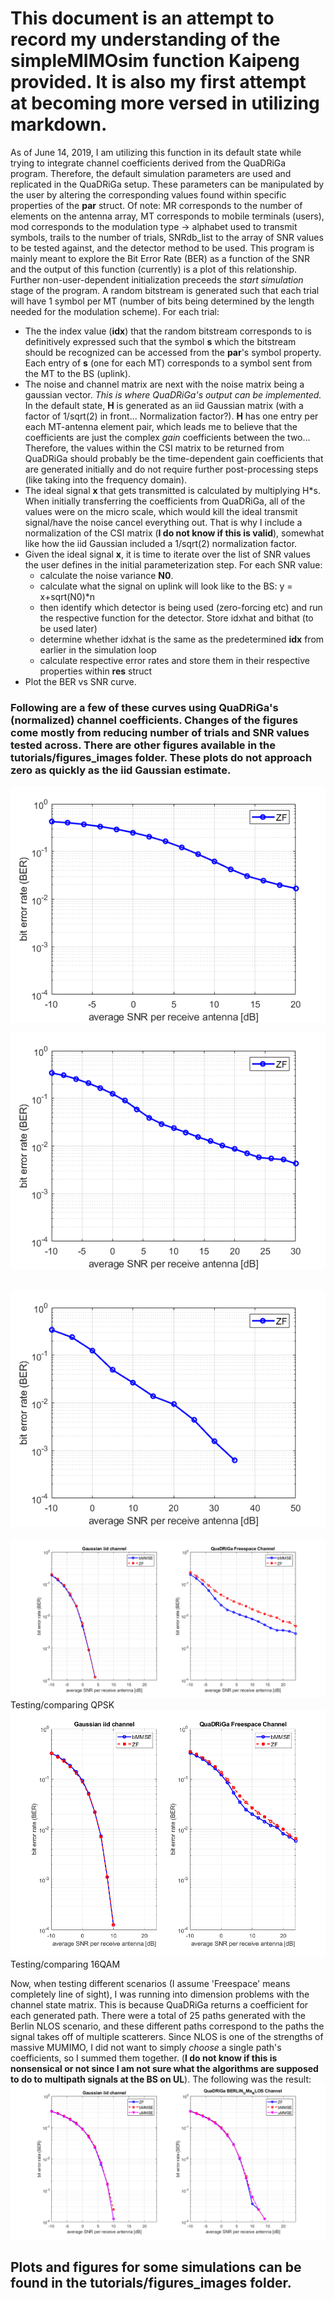 # This document is an attempt to record my understanding of the **simpleMIMOsim** function Kaipeng provided. It is also my first attempt at becoming more versed in utilizing markdown.

As of June 14, 2019, I am utilizing this function in its default state while trying to integrate channel coefficients derived from the QuaDRiGa program. Therefore, the default simulation parameters are used and replicated in the QuaDRiGa setup. These parameters can be manipulated by the user by altering the corresponding values found within specific properties of the **par** struct. Of note: MR corresponds to the number of elements on the antenna array, MT corresponds to mobile terminals (users), mod corresponds to the modulation type -> alphabet used to transmit symbols, trails to the number of trials, SNRdb_list to the array of SNR values to be tested against, and the detector method to be used. This program is mainly meant to explore the Bit Error Rate (BER) as a function of the SNR and the output of this function (currently) is a plot of this relationship.
Further non-user-dependent initialization preceeds the *start simulation* stage of the program. A random bitstream is generated such that each trial will have 1 symbol per MT (number of bits being determined by the length needed for the modulation scheme). 
For each trial:
* The the index value (**idx**) that the random bitstream corresponds to is definitively expressed such that the symbol **s** which the bitstream should be recognized can be accessed from the **par**'s symbol property. Each entry of **s** (one for each MT) corresponds to a symbol sent from the MT to the BS (uplink).
* The noise and channel matrix are next with the noise matrix being a gaussian vector. *This is where QuaDRiGa's output can be implemented.* In the default state, **H** is generated as an iid Gaussian matrix (with a factor of 1/sqrt(2) in front... Normalization factor?). **H** has one entry per each MT-antenna element pair, which leads me to believe that the coefficients are just the complex *gain* coefficients between the two... Therefore, the values within the CSI matrix to be returned from QuaDRiGa should probably be the time-dependent gain coefficients that are generated initially and do not require further post-processing steps (like taking into the frequency domain).
* The ideal signal **x** that gets transmitted is calculated by multiplying H\*s. When initially transferring the coefficients from QuaDRiGa, all of the values were on the micro scale, which would kill the ideal transmit signal/have the noise cancel everything out. That is why I include a normalization of the CSI matrix (**I do not know if this is valid**), somewhat like how the iid Gaussian included a 1/sqrt(2) normalization factor. 
* Given the ideal signal **x**, it is time to iterate over the list of SNR values the user defines in the initial parameterization step. For each SNR value:
  * calculate the noise variance **N0**. 
  * calculate what the signal on uplink will look like to the BS: y = x+sqrt(N0)\*n
  * then identify which detector is being used (zero-forcing etc) and run the respective function for the detector. Store idxhat and bithat (to be used later)
  * determine whether idxhat is the same as the predetermined **idx** from earlier in the simulation loop
  * calculate respective error rates and store them in their respective properties within **res** struct
* Plot the BER vs SNR curve. 
### Following are a few of these curves using QuaDRiGa's (normalized) channel coefficients. Changes of the figures come mostly from reducing number of trials and SNR values tested across. There are other figures available in the tutorials/figures_images folder. These plots do not approach zero as quickly as the iid Gaussian estimate.

![alt text](https://github.com/JamesMcNaney/Summer19_MIMO/blob/master/Quadriga/tutorials/figures_images/quadriga_in_simulation.png)

![alt text](https://github.com/JamesMcNaney/Summer19_MIMO/blob/master/Quadriga/tutorials/figures_images/quadriga_in_simulation_2.png)

![alt text](https://github.com/JamesMcNaney/Summer19_MIMO/blob/master/Quadriga/tutorials/figures_images/quadriga_in_simulation_3.png)
---
![alt text](https://github.com/JamesMcNaney/Summer19_MIMO/blob/master/Quadriga/tutorials/figures_images/comparing_iidQuadriga_64x8.png)
Testing/comparing QPSK
![alt text](https://github.com/JamesMcNaney/Summer19_MIMO/blob/master/Quadriga/tutorials/figures_images/comparing_iidQuadriga_64x8_16QAM.png)
Testing/comparing 16QAM

Now, when testing different scenarios (I assume 'Freespace' means completely line of sight), I was running into dimension problems with the channel state matrix. This is because QuaDRiGa returns a coefficient for each generated path. There were a total of 25 paths generated with the Berlin NLOS scenario, and these different paths correspond to the paths the signal takes off of multiple scatterers. Since NLOS is one of the strengths of massive MUMIMO, I did not want to simply *choose* a single path's coefficients, so I summed them together. (**I do not know if this is nonsensical or not since I am not sure what the algorithms are supposed to do to multipath signals at the BS on UL**). The following was the result:
![alt text](https://github.com/JamesMcNaney/Summer19_MIMO/blob/master/Quadriga/tutorials/figures_images/Berlin_NLOS_summed.png)
## Plots and figures for some simulations can be found in the tutorials/figures_images folder.
